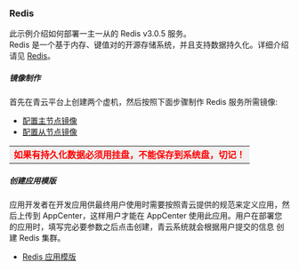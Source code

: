 ### Redis
此示例介绍如何部署一主一从的 Redis v3.0.5 服务。<br>
Redis 是一个基于内存、键值对的开源存储系统，并且支持数据持久化。详细介绍请见 [Redis](http://redis.io/)。


##### 镜像制作
首先在青云平台上创建两个虚机，然后按照下面步骤制作 Redis 服务所需镜像:

* [配置主节点镜像](../examples/images/redis/standalone/master-image-guide.md)
* [配置从节点镜像](../examples/images/redis/standalone/slave-image-guide.md)

<table><tr style="background-color:rgb(240,240,240);color:red"><td><b>如果有持久化数据必须用挂盘，不能保存到系统盘，切记！</b></td></tr></table>

##### 创建应用模版<a id="CreateApp"></a>
应用开发者在开发应用供最终用户使用时需要按照青云提供的规范来定义应用，然后上传到 AppCenter，这样用户才能在 AppCenter 使用此应用。用户在部署您的应用时，填写完必要参数之后点击创建，青云系统就会根据用户提交的信息
创建 Redis 集群。

* [Redis 应用模版](../examples/spec/redis-standalone.md)